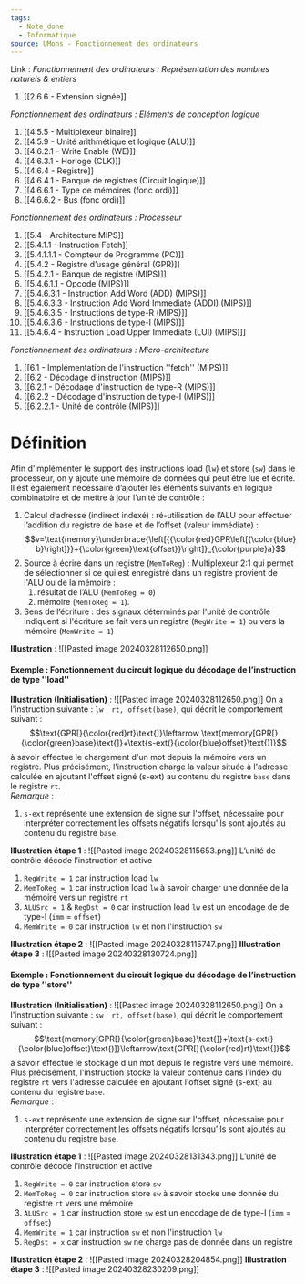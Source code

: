 ```yaml
---
tags:
  - Note_done
  - Informatique
source: UMons - Fonctionnement des ordinateurs
---
```


Link :
_Fonctionnement des ordinateurs : Représentation des nombres naturels & entiers_
1. [[2.6.6 - Extension signée]]

_Fonctionnement des ordinateurs : Eléments de conception logique_
1. [[4.5.5 - Multiplexeur binaire]]
1. [[4.5.9 - Unité arithmétique et logique (ALU)]]
2. [[4.6.2.1 - Write Enable (WE)]]
3. [[4.6.3.1 - Horloge (CLK)]]
4. [[4.6.4 - Registre]]
5. [[4.6.4.1 - Banque de registres (Circuit logique)]]
6. [[4.6.6.1 - Type de mémoires (fonc ordi)]]
7. [[4.6.6.2 - Bus (fonc ordi)]]

_Fonctionnement des ordinateurs : Processeur_
1. [[5.4 - Architecture MIPS]]
2. [[5.4.1.1 - Instruction Fetch]]
3. [[5.4.1.1.1 - Compteur de Programme (PC)]]
4. [[5.4.2 - Registre d’usage général (GPR)]]
5. [[5.4.2.1 - Banque de registre (MIPS)]]
6. [[5.4.6.1.1 - Opcode (MIPS)]]
7. [[5.4.6.3.1 - Instruction Add Word (ADD) (MIPS)]]
8. [[5.4.6.3.3 - Instruction Add Word Immediate (ADDI) (MIPS)]]
9. [[5.4.6.3.5 - Instructions de type-R (MIPS)]]
10. [[5.4.6.3.6 - Instructions de type-I (MIPS)]]
11. [[5.4.6.4 - Instruction Load Upper Immediate (LUI) (MIPS)]]

_Fonctionnement des ordinateurs : Micro-architecture_
1. [[6.1 - Implémentation de l'instruction ''fetch'' (MIPS)]]
2. [[6.2 - Décodage d'instruction (MIPS)]]
3. [[6.2.1 - Décodage d'instruction de type-R (MIPS)]]
4. [[6.2.2 - Décodage d'instruction de type-I (MIPS)]]
5. [[6.2.2.1 - Unité de contrôle (MIPS)]]

# Définition
Afin d'implémenter le support des instructions load (`lw`) et store (`sw`) dans le processeur, on y ajoute une mémoire de données qui peut être lue et écrite. Il est également nécessaire d’ajouter les éléments suivants en logique combinatoire et de mettre à jour l’unité de contrôle :
1. Calcul d’adresse (indirect indexé) : ré-utilisation de l’ALU pour effectuer l’addition du registre de base et de l’offset (valeur immédiate) : $$v=\text{memory}\underbrace{\left[{{\color{red}GPR\left[{\color{blue}b}\right]}}+{\color{green}\text{offset}}\right]}_{\color{purple}a}$$
2. Source à écrire dans un registre (`MemToReg`) : Multiplexeur 2:1 qui permet de sélectionner si ce qui est enregistré dans un registre provient de l'ALU ou de la mémoire : 
	1. résultat de l’ALU (`MemToReg = 0`) 
	2. mémoire (`MemToReg = 1`).
3. Sens de l’écriture : des signaux déterminés par l'unité de contrôle indiquent si l'écriture se fait vers un registre (`RegWrite = 1`) ou vers la mémoire (`MemWrite = 1`)

**Illustration** : ![[Pasted image 20240328112650.png]]
#### Exemple : Fonctionnement du circuit logique du décodage de l’instruction de type ''load'' 
**Illustration (Initialisation)** : ![[Pasted image 20240328112650.png]]
On a l'instruction suivante : `lw  rt, offset(base)`, qui décrit le comportement suivant : $$\text{GPR[}{\color{red}rt}\text{]}\leftarrow \text{memory[GPR[}{\color{green}base}\text{]}+\text{s-ext(}{\color{blue}offset}\text{)]}$$ à savoir effectue le chargement d'un mot depuis la mémoire vers un registre. Plus précisément, l'instruction charge la valeur située à l'adresse calculée en ajoutant l'offset signé (s-ext) au contenu du registre `base` dans le registre `rt`. 
\
_Remarque_ : 
1. `s-ext` représente une extension de signe sur l'offset, nécessaire pour interpréter correctement les offsets négatifs lorsqu'ils sont ajoutés au contenu du registre `base`.

**Illustration étape 1** : ![[Pasted image 20240328115653.png]]
L’unité de contrôle décode l’instruction et active 
1. `RegWrite = 1` car instruction load `lw`
2. `MemToReg = 1` car instruction load `lw` à savoir charger une donnée de la mémoire vers un registre `rt`
3. `ALUSrc = 1` & `RegDst = 0` car instruction load `lw` est un encodage de de type-I (`imm` = `offset`) 
4. `MemWrite = 0` car instruction `lw` et non l'instruction `sw`

**Illustration étape 2** : ![[Pasted image 20240328115747.png]]
**Illustration étape 3** : ![[Pasted image 20240328130724.png]]
#### Exemple : Fonctionnement du circuit logique du décodage de l’instruction de type ''store'' 
**Illustration (Initialisation)** : ![[Pasted image 20240328112650.png]]
On a l'instruction suivante : `sw  rt, offset(base)`, qui décrit le comportement suivant : $$\text{memory[GPR[}{\color{green}base}\text{]}+\text{s-ext(}{\color{blue}offset}\text{)]}\leftarrow\text{GPR[}{\color{red}rt}\text{]}$$ à savoir effectue le stockage d'un mot depuis le registre vers une mémoire. Plus précisément, l'instruction stocke la valeur contenue dans l'index du registre `rt` vers  l'adresse calculée en ajoutant l'offset signé (s-ext) au contenu du registre `base`. 
\
_Remarque_ : 
1. `s-ext` représente une extension de signe sur l'offset, nécessaire pour interpréter correctement les offsets négatifs lorsqu'ils sont ajoutés au contenu du registre `base`.

**Illustration étape 1** : ![[Pasted image 20240328131343.png]]
L’unité de contrôle décode l’instruction et active 
1. `RegWrite = 0` car instruction store `sw`
2. `MemToReg = 0` car instruction store `sw` à savoir stocke une donnée du registre `rt` vers une mémoire
3. `ALUSrc = 1` car instruction store `sw` est un encodage de de type-I (`imm` = `offset`) 
4. `MemWrite = 1` car instruction `sw` et non l'instruction `lw`
5. `RegDst = x` car instruction `sw` ne charge pas de donnée dans un registre

**Illustration étape 2** : ![[Pasted image 20240328204854.png]]
**Illustration étape 3** : ![[Pasted image 20240328230209.png]]
